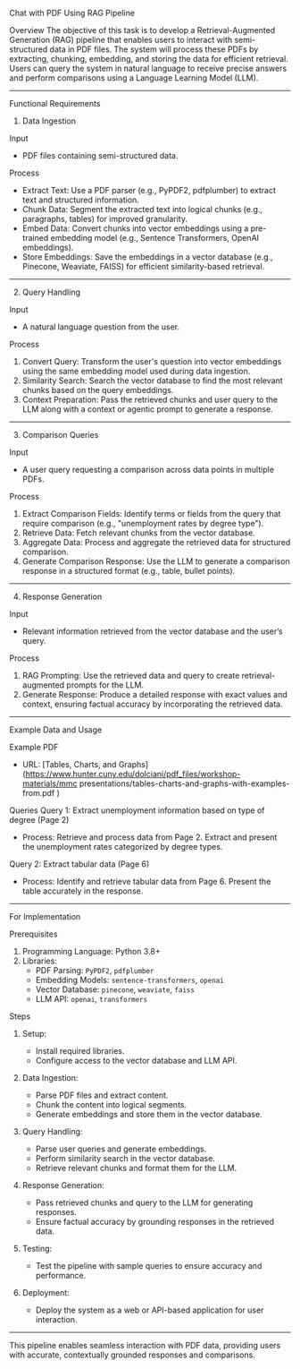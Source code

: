  Chat with PDF Using RAG Pipeline

Overview
The objective of this task is to develop a Retrieval-Augmented Generation (RAG) pipeline that enables users to interact with semi-structured data in PDF files. The system will process these PDFs by extracting, chunking, embedding, and storing the data for efficient retrieval. Users can query the system in natural language to receive precise answers and perform comparisons using a Language Learning Model (LLM).

---

Functional Requirements

1. Data Ingestion

Input
- PDF files containing semi-structured data.

Process
- Extract Text: Use a PDF parser (e.g., PyPDF2, pdfplumber) to extract text and structured information.
- Chunk Data: Segment the extracted text into logical chunks (e.g., paragraphs, tables) for improved granularity.
- Embed Data: Convert chunks into vector embeddings using a pre-trained embedding model (e.g., Sentence Transformers, OpenAI embeddings).
- Store Embeddings: Save the embeddings in a vector database (e.g., Pinecone, Weaviate, FAISS) for efficient similarity-based retrieval.

---

2. Query Handling

Input
- A natural language question from the user.

Process
1. Convert Query: Transform the user's question into vector embeddings using the same embedding model used during data ingestion.
2. Similarity Search: Search the vector database to find the most relevant chunks based on the query embeddings.
3. Context Preparation: Pass the retrieved chunks and user query to the LLM along with a context or agentic prompt to generate a response.

---

3. Comparison Queries
  
Input
- A user query requesting a comparison across data points in multiple PDFs.

Process
1. Extract Comparison Fields: Identify terms or fields from the query that require comparison (e.g., "unemployment rates by degree type").
2. Retrieve Data: Fetch relevant chunks from the vector database.
3. Aggregate Data: Process and aggregate the retrieved data for structured comparison.
4. Generate Comparison Response: Use the LLM to generate a comparison response in a structured format (e.g., table, bullet points).

---

4. Response Generation
  
Input
- Relevant information retrieved from the vector database and the user’s query.

Process
1. RAG Prompting: Use the retrieved data and query to create retrieval-augmented prompts for the LLM.
2. Generate Response: Produce a detailed response with exact values and context, ensuring factual accuracy by incorporating the retrieved data.

---

Example Data and Usage

Example PDF
- URL: [Tables, Charts, and Graphs](https://www.hunter.cuny.edu/dolciani/pdf_files/workshop-materials/mmc
presentations/tables-charts-and-graphs-with-examples-from.pdf )

Queries
Query 1: Extract unemployment information based on type of degree (Page 2)
- Process: Retrieve and process data from Page 2. Extract and present the unemployment rates categorized by degree types.

Query 2: Extract tabular data (Page 6)
- Process: Identify and retrieve tabular data from Page 6. Present the table accurately in the response.

---

For Implementation

Prerequisites
1. Programming Language: Python 3.8+
2. Libraries:
   - PDF Parsing: `PyPDF2`, `pdfplumber`
   - Embedding Models: `sentence-transformers`, `openai`
   - Vector Database: `pinecone`, `weaviate`, `faiss`
   - LLM API: `openai`, `transformers`

Steps
1. Setup:
   - Install required libraries.
   - Configure access to the vector database and LLM API.

2. Data Ingestion:
   - Parse PDF files and extract content.
   - Chunk the content into logical segments.
   - Generate embeddings and store them in the vector database.

3. Query Handling:
   - Parse user queries and generate embeddings.
   - Perform similarity search in the vector database.
   - Retrieve relevant chunks and format them for the LLM.

4. Response Generation:
   - Pass retrieved chunks and query to the LLM for generating responses.
   - Ensure factual accuracy by grounding responses in the retrieved data.

5. Testing:
   - Test the pipeline with sample queries to ensure accuracy and performance.

6. Deployment:
   - Deploy the system as a web or API-based application for user interaction.

---

This pipeline enables seamless interaction with PDF data, providing users with accurate, contextually grounded responses and comparisons.

